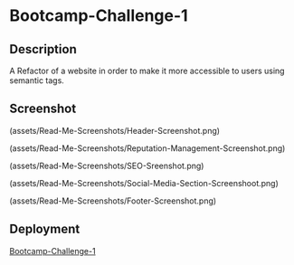 # Bootcamp-Challenge-1

## Description

A Refactor of a website in order to make it more accessible to users using semantic tags. 

## Screenshot

  (assets/Read-Me-Screenshots/Header-Screenshot.png)

  (assets/Read-Me-Screenshots/Reputation-Management-Screenshot.png)

  (assets/Read-Me-Screenshots/SEO-Sreenshot.png)
  
  (assets/Read-Me-Screenshots/Social-Media-Section-Screenshoot.png)

  (assets/Read-Me-Screenshots/Footer-Screenshot.png)


## Deployment

[Bootcamp-Challenge-1](https://jesk3r.github.io/bootcamp-chalange-1/)

